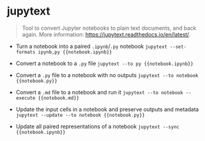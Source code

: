 # jupytext
> Tool to convert Jupyter notebooks to plain text documents, and back again.
> More information: <https://jupytext.readthedocs.io/en/latest/>.

- Turn a notebook into a paired `.ipynb`/`.py` notebook
`jupytext --set-formats ipynb,py {{notebook.ipynb}}`

- Convert a notebook to a `.py` file
`jupytext --to py {{notebook.ipynb}}`

- Convert a `.py` file to a notebook with no outputs
`jupytext --to notebook {{notebook.py}}`

- Convert a `.md` file to a notebook and run it
`jupytext --to notebook --execute {{notebook.md}}`

- Update the input cells in a notebook and preserve outputs and metadata
`jupytext --update --to notebook {{notebook.py}}`

- Update all paired representations of a notebook
`jupytext --sync {{notebook.ipynb}}`
